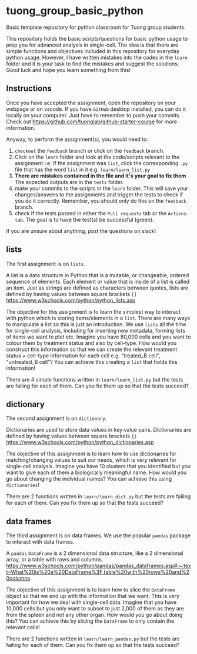 # tuong_group_basic_python
Basic template repository for python classroom for Tuong group students.

This repository holds the basic scripts/questions for basic python usage to prep you for advanced analysis in single-cell. The idea is that there are simple functions and objectives included in this repository for everyday python usage. However, I have written mistakes into the codes in the `learn` folder and it is your task to find the mistakes and suggest the solutions. Good luck and hope you learn something from this!

## Instructions

Once you have accepted the assignment, open the repository on your webpage or on vscode. If you have `GitHub` desktop installed, you can do it locally on your computer. Just have to remember to push your commits. Check out https://github.com/tuonglab/github-starter-course for more information.

Anyway, to perform the assignment(s), you would need to:

1) `checkout` the `feedback` branch or click on the `feedback` branch.
2) Click on the `learn` folder and look at the code/scripts relevant to the assignment i.e. If the assignment was `list`, click the corresponding `.py` file that has the word `list` in it e.g. `learn/learn_list.py`
3) <b>There are mistakes contained in the file and it's your goal to fix them </b>. The expected outputs are in the `tests` folder.
5) make your commits to the scripts in the `learn` folder. This will save your changes/answers to the assignments and trigger the tests to check if you do it correctly. Remember, you should only do this on the `feedback` branch.
7) check if the tests passed in either the `Pull requests` tab or the `Actions tab`. The goal is to have the test(s) be successful (green).

If you are unsure about anything, post the questions on slack!

## lists

The first assignment is on `lists`.

A list is a data structure in Python that is a mutable, or changeable, ordered sequence of elements. Each element or value that is inside of a list is called an item. Just as strings are defined as characters between quotes, lists are defined by having values between square brackets `[]`
https://www.w3schools.com/python/python_lists.asp

The objective for this assignment is to learn the simplest way to interact with python which is storing items/elements in a `list`. There are many ways to manipulate a list so this is just an introduction. We use `lists` all the time for single-cell analysis, including for inserting new metadata, forming lists of items we want to plot etc. Imagine you have 80,000 cells and you want to colour them by treatment status and also by cell-type. How would you construct this information so that we can create the relevant treatment status + cell-type information for each cell e.g. "treated_B cell", "untreated_B cell"? You can achieve this creating a `list` that holds this information!

There are 4 simple functions written in `learn/learn_list.py` but the tests are failing for each of them. Can you fix them up so that the tests succeed?

## dictionary

The second assignment is on `dictionary`.

Dictionaries are used to store data values in key:value pairs. Dictionaries are defined by having values between square brackets `{}`
https://www.w3schools.com/python/python_dictionaries.asp

The objective of this assignment is to learn how to use dictionaries for matching/changing values to suit our needs, which is very relevant for single-cell analysis.
Imagine you have 10 clusters that you identified but you want to give each of them a biologically meaningful name. How would you go about changing the individual names? You can achieve this using `dictionaries`!

There are 2 functions written in `learn/learn_dict.py` but the tests are failing for each of them. Can you fix them up so that the tests succeed?

## data frames

The third assignment is on data frames. We use the popular `pandas` package to interact with data frames.

A `pandas` `DataFrame` is a 2 dimensional data structure, like a 2 dimensional array, or a table with rows and columns.
https://www.w3schools.com/python/pandas/pandas_dataframes.asp#:~:text=What%20is%20a%20DataFrame%3F,table%20with%20rows%20and%20columns.

The objective of this assignment is to learn how to slice the `DataFrame` object so that we end up with the information that we want. This is very important for how we deal with single-cell data. Imagine that you have 10,000 cells but you only want to subset to just 2,000 of them as they are from the spleen and not any other organ. How would you go about doing this? You can achieve this by slicing the `DataFrame` to only contain the relevant cells!

There are 2 functions written in `learn/learn_pandas.py` but the tests are failing for each of them. Can you fix them up so that the tests succeed?
